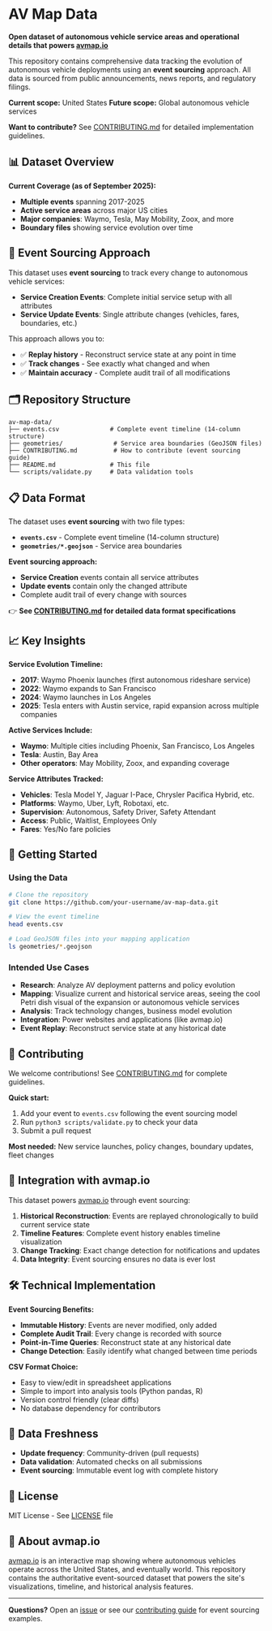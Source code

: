 # AV Map Data

**Open dataset of autonomous vehicle service areas and operational details that powers [avmap.io](https://avmap.io)**

This repository contains comprehensive data tracking the evolution of autonomous vehicle deployments using an **event sourcing** approach. All data is sourced from public announcements, news reports, and regulatory filings.

**Current scope:** United States
**Future scope:** Global autonomous vehicle services

**Want to contribute?** See [CONTRIBUTING.md](CONTRIBUTING.md) for detailed implementation guidelines.

## 📊 Dataset Overview

**Current Coverage (as of September 2025):**

- **Multiple events** spanning 2017-2025
- **Active service areas** across major US cities
- **Major companies**: Waymo, Tesla, May Mobility, Zoox, and more
- **Boundary files** showing service evolution over time

## 🎯 Event Sourcing Approach

This dataset uses **event sourcing** to track every change to autonomous vehicle services:

- **Service Creation Events**: Complete initial service setup with all attributes
- **Service Update Events**: Single attribute changes (vehicles, fares, boundaries, etc.)

This approach allows you to:

- ✅ **Replay history** - Reconstruct service state at any point in time
- ✅ **Track changes** - See exactly what changed and when
- ✅ **Maintain accuracy** - Complete audit trail of all modifications

## 🗂️ Repository Structure

```
av-map-data/
├── events.csv              # Complete event timeline (14-column structure)
├── geometries/              # Service area boundaries (GeoJSON files)
├── CONTRIBUTING.md          # How to contribute (event sourcing guide)
├── README.md               # This file
└── scripts/validate.py     # Data validation tools
```

## 📋 Data Format

The dataset uses **event sourcing** with two file types:

- **`events.csv`** - Complete event timeline (14-column structure)
- **`geometries/*.geojson`** - Service area boundaries

**Event sourcing approach:**

- **Service Creation** events contain all service attributes
- **Update events** contain only the changed attribute
- Complete audit trail of every change with sources

👉 **See [CONTRIBUTING.md](CONTRIBUTING.md) for detailed data format specifications**

## 📈 Key Insights

**Service Evolution Timeline:**

- **2017**: Waymo Phoenix launches (first autonomous rideshare service)
- **2022**: Waymo expands to San Francisco
- **2024**: Waymo launches in Los Angeles
- **2025**: Tesla enters with Austin service, rapid expansion across multiple companies

**Active Services Include:**

- **Waymo**: Multiple cities including Phoenix, San Francisco, Los Angeles
- **Tesla**: Austin, Bay Area
- **Other operators**: May Mobility, Zoox, and expanding coverage

**Service Attributes Tracked:**

- **Vehicles**: Tesla Model Y, Jaguar I-Pace, Chrysler Pacifica Hybrid, etc.
- **Platforms**: Waymo, Uber, Lyft, Robotaxi, etc.
- **Supervision**: Autonomous, Safety Driver, Safety Attendant
- **Access**: Public, Waitlist, Employees Only
- **Fares**: Yes/No fare policies

## 🚀 Getting Started

### Using the Data

```bash
# Clone the repository
git clone https://github.com/your-username/av-map-data.git

# View the event timeline
head events.csv

# Load GeoJSON files into your mapping application
ls geometries/*.geojson
```

### Intended Use Cases

- **Research**: Analyze AV deployment patterns and policy evolution
- **Mapping**: Visualize current and historical service areas, seeing the cool Petri dish visual of the expansion or autonomous vehicle services
- **Analysis**: Track technology changes, business model evolution
- **Integration**: Power websites and applications (like avmap.io)
- **Event Replay**: Reconstruct service state at any historical date

## 🤝 Contributing

We welcome contributions! See [CONTRIBUTING.md](CONTRIBUTING.md) for complete guidelines.

**Quick start:**

1. Add your event to `events.csv` following the event sourcing model
2. Run `python3 scripts/validate.py` to check your data
3. Submit a pull request

**Most needed:** New service launches, policy changes, boundary updates, fleet changes

## 🔗 Integration with avmap.io

This dataset powers [avmap.io](https://avmap.io) through event sourcing:

1. **Historical Reconstruction**: Events are replayed chronologically to build current service state
2. **Timeline Features**: Complete event history enables timeline visualization
3. **Change Tracking**: Exact change detection for notifications and updates
4. **Data Integrity**: Event sourcing ensures no data is ever lost

## 🛠️ Technical Implementation

**Event Sourcing Benefits:**

- **Immutable History**: Events are never modified, only added
- **Complete Audit Trail**: Every change is recorded with source
- **Point-in-Time Queries**: Reconstruct state at any historical date
- **Change Detection**: Easily identify what changed between time periods

**CSV Format Choice:**

- Easy to view/edit in spreadsheet applications
- Simple to import into analysis tools (Python pandas, R)
- Version control friendly (clear diffs)
- No database dependency for contributors

## 📅 Data Freshness

- **Update frequency**: Community-driven (pull requests)
- **Data validation**: Automated checks on all submissions
- **Event sourcing**: Immutable event log with complete history

## 📜 License

MIT License - See [LICENSE](LICENSE) file

## 🏢 About avmap.io

[avmap.io](https://avmap.io) is an interactive map showing where autonomous vehicles operate across the United States, and eventually world. This repository contains the authoritative event-sourced dataset that powers the site's visualizations, timeline, and historical analysis features.

---

**Questions?** Open an [issue](../../issues) or see our [contributing guide](CONTRIBUTING.md) for event sourcing examples.
